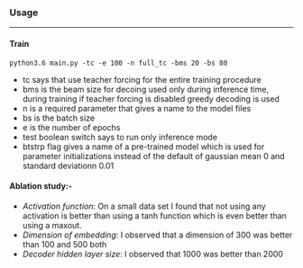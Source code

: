 ### Usage

----
#### Train

`python3.6 main.py -tc -e 100 -n full_tc -bms 20 -bs 80`

- tc says that use teacher forcing for the entire training procedure
- bms is the beam size for decoing used only during inference time, during training if teacher forcing is disabled greedy decoding is used
- n is a required parameter that gives a name to the model files
- bs is the batch size
- e is the number of epochs 
- test boolean switch says to run only inference mode
- btstrp flag gives a name of a pre-trained model which is used for parameter initializations instead of the default of gaussian mean 0 and standard deviationn 0.01

#### Ablation study:-
 
 - *Activation function*: On a small data set I found that not using any activation is better than using a tanh function which is even better than using a maxout. 
 - *Dimension of embedding*: I observed that a dimension of 300 was better than 100 and 500 both 
 - *Decoder hidden layer size*: I observed that 1000 was better than 2000
 